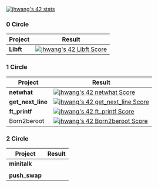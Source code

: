 [![jhwang's 42 stats](https://badge42.vercel.app/api/v2/cl9xv8g0400490fliuujexogw/stats?cursusId=21&coalitionId=86)](https://github.com/JaeSeoKim/badge42) 


### 0 Circle
| Project | Result |
| - | - |
| **Libft** | [![jhwang's 42 Libft Score](https://badge42.vercel.app/api/v2/cl9xv8g0400490fliuujexogw/project/2060610)](https://github.com/JaeSeoKim/badge42) |

### 1 Circle
| Project | Result |
| - | - |
| **netwhat**       | [![jhwang's 42 netwhat Score](https://badge42.vercel.app/api/v2/cl9xv8g0400490fliuujexogw/project/2062925)](https://github.com/JaeSeoKim/badge42) |
| **get_next_line** | [![jhwang's 42 get_next_line Score](https://badge42.vercel.app/api/v2/cl9xv8g0400490fliuujexogw/project/2861217)](https://github.com/JaeSeoKim/badge42) |
| **ft_printf**     | [![jhwang's 42 ft_printf Score](https://badge42.vercel.app/api/v2/cl9xv8g0400490fliuujexogw/project/2884525)](https://github.com/JaeSeoKim/badge42) |
| Born2beroot | [![jhwang's 42 Born2beroot Score](https://badge42.vercel.app/api/v2/cl9xv8g0400490fliuujexogw/project/2899402)](https://github.com/JaeSeoKim/badge42) |

### 2 Circle
| Project | Result |
| - | - |
| **minitalk** |  |
|  |  |
| **push_swap** |  |
